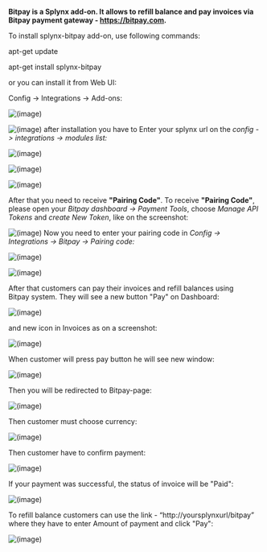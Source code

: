 **Bitpay is a Splynx add-on. It allows to refill balance and pay invoices via Bitpay payment gateway - https://bitpay.com.**

To install splynx-bitpay add-on, use following commands:

apt-get update

apt-get install splynx-bitpay

or you can install it from Web UI:

Config → Integrations → Add-ons:

![(image)](1.png)

![(image)](2.png)
after installation you have to Enter your splynx url on the *config -> integrations -> modules list:*

![(image)](3.png)

![(image)](4.png)

![(image)](5.png)

After that you need to receive **"Pairing Code"**. To receive **"Pairing Code"**, please open your *Bitpay dashboard → Payment Tools*, choose *Manage API Tokens* and *create New Token*, like on the screenshot:

![(image)](6.png)
Now you need to enter your pairing code in *Config → Integrations → Bitpay → Pairing code:*

![(image)](7.png)

![(image)](8.png)

After that customers can pay their invoices and refill balances using Bitpay system. They will see a new button "Pay" on Dashboard:

![(image)](8.1.png)

and new icon in Invoices as on a screenshot:

![(image)](8.2.png)

When customer will press pay button he will see new window:

![(image)](8.3.png)

Then you will be redirected to Bitpay-page:

![(image)](8.4.png)

Then customer must choose currency:

![(image)](8.5.png)

Then customer have to confirm payment:

![(image)](8.6.png)

If your payment was successful, the status of invoice will  be "Paid":

![(image)](10.1.png)

To refill balance customers can use the link - “http://yoursplynxurl/bitpay” where they have to enter Amount of payment and click "Pay":

![(image)](12.png)
